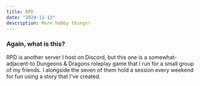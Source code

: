 ```yaml
---
title: RPD
date: "2024-11-13"
description: More hobby things!
---
```

### Again, what is this?
RPD is another server I host on Discord, but this one is a somewhat-adjacent-to Dungeons & Dragons roleplay game that I run for a small group of my friends. I alongside the seven of them hold a session every weekend for fun using a story that I've created.